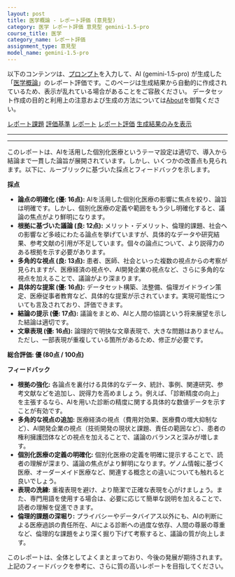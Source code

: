 ```yaml
---
layout: post
title: 医学概論 - レポート評価 (意見型)
category: 医学 レポート評価 意見型 gemini-1.5-pro
course_title: 医学
category_name: レポート評価
assignment_type: 意見型
model_name: gemini-1.5-pro
---
```


以下のコンテンツは、[プロンプト](https://github.com/takedatoshiyuki/synthetic_assignments/tree/main/generated/医学/gemini-1.5-pro/prompt_レポート評価-意見型.md)を入力して、AI (gemini-1.5-pro) が生成した「[医学概論](/contents/医学/)」のレポート評価です。このページは生成結果から自動的に作成されているため、表示が乱れている場合があることをご容赦ください。
データセット作成の目的と利用上の注意および生成の方法については[About](/About)を御覧ください。

[レポート課題](../レポート課題-意見型)
[評価基準](../評価基準-意見型)
[レポート](../レポート-意見型)
[レポート評価](../レポート評価-意見型)
[生成結果のみを表示](https://github.com/takedatoshiyuki/synthetic_assignments/tree/main/generated/医学/gemini-1.5-pro/レポート評価-意見型.md)
  

***
***
  
このレポートは、AIを活用した個別化医療というテーマ設定は適切で、導入から結論まで一貫した論旨が展開されています。しかし、いくつかの改善点も見られます。以下に、ルーブリックに基づいた採点とフィードバックを示します。

**採点**

* **論点の明確化 (優: 16点):** AIを活用した個別化医療の影響に焦点を絞り、論旨は明確です。しかし、個別化医療の定義や範囲をもう少し明確化すると、議論の焦点がより鮮明になります。
* **根拠に基づいた議論 (良: 12点):** メリット・デメリット、倫理的課題、社会への影響など多岐にわたる論点を挙げていますが、具体的なデータや研究結果、参考文献の引用が不足しています。個々の論点について、より説得力のある根拠を示す必要があります。
* **多角的な視点 (良: 13点):** 患者、医師、社会といった複数の視点からの考察が見られますが、医療経済の視点や、AI開発企業の視点など、さらに多角的な視点を加えることで、議論がより深まります。
* **具体的な提案 (優: 16点):** データセット構築、法整備、倫理ガイドライン策定、医療従事者教育など、具体的な提案が示されています。実現可能性についても言及されており、評価できます。
* **結論の提示 (優: 17点):** 議論をまとめ、AIと人間の協調という将来展望を示した結論は適切です。
* **文章表現 (優: 16点):** 論理的で明快な文章表現で、大きな問題はありません。ただし、一部表現が重複している箇所があるため、修正が必要です。

**総合評価: 優 (80点 / 100点)**

**フィードバック**

* **根拠の強化:** 各論点を裏付ける具体的なデータ、統計、事例、関連研究、参考文献などを追加し、説得力を高めましょう。例えば、「診断精度の向上」を主張するなら、AIを用いた診断の精度に関する具体的な数値データを示すことが有効です。
* **多角的な視点の追加:**  医療経済の視点（費用対効果、医療費の増大抑制など）、AI開発企業の視点（技術開発の現状と課題、責任の範囲など）、患者の権利擁護団体などの視点を加えることで、議論のバランスと深みが増します。
* **個別化医療の定義の明確化:** 個別化医療の定義を明確に提示することで、読者の理解が深まり、議論の焦点がより鮮明になります。ゲノム情報に基づく医療、オーダーメイド医療など、関連する概念との違いについても触れると良いでしょう。
* **表現の洗練:**  重複表現を避け、より簡潔で正確な表現を心がけましょう。また、専門用語を使用する場合は、必要に応じて簡単な説明を加えることで、読者の理解を促進できます。
* **倫理的課題の深堀り:**  プライバシーやデータバイアス以外にも、AIの判断による医療過誤の責任所在、AIによる診断への過度な依存、人間の尊厳の尊重など、倫理的な課題をより深く掘り下げて考察すると、議論の質が向上します。


このレポートは、全体としてよくまとまっており、今後の発展が期待されます。上記のフィードバックを参考に、さらに質の高いレポートを目指してください。
